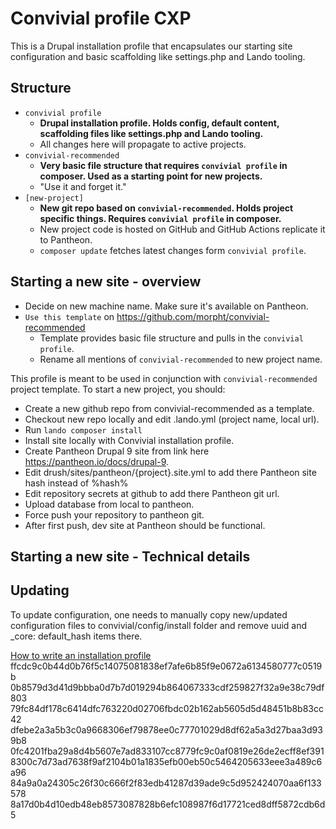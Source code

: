 # Convivial profile CXP

This is a Drupal installation profile that encapsulates our starting site configuration and basic scaffolding
like settings.php and Lando tooling.

## Structure

* `convivial profile`
    * **Drupal installation profile. Holds config, default content, scaffolding files like settings.php and Lando tooling.**
    * All changes here will propagate to active projects.
* `convivial-recommended`
    * **Very basic file structure that requires `convivial profile` in composer. Used as a starting point for new projects.**
    * "Use it and forget it."
* `[new-project]`
    * **New git repo based on `convivial-recommended`. Holds project specific things. Requires `convivial profile` in composer.**
    * New project code is hosted on GitHub and GitHub Actions replicate it to Pantheon.
    * `composer update` fetches latest changes form `convivial profile`.

## Starting a new site - overview

* Decide on new machine name. Make sure it's available on Pantheon.
* `Use this template` on https://github.com/morpht/convivial-recommended
    * Template provides basic file structure and pulls in the `convivial profile`.
    * Rename all mentions of `convivial-recommended` to new project name.

This profile is meant to be used in conjunction with `convivial-recommended` project template. To start a new project, you should:

* Create a new github repo from convivial-recommended as a template.
* Checkout new repo locally and edit .lando.yml (project name, local url).
* Run `lando composer install`
* Install site locally with Convivial installation profile.
* Create Pantheon Drupal 9 site from link here https://pantheon.io/docs/drupal-9.
* Edit drush/sites/pantheon/{project}.site.yml to add there Pantheon site hash instead of %hash%
* Edit repository secrets at github to add there Pantheon git url.
* Upload database from local to pantheon.
* Force push your repository to pantheon git.
* After first push, dev site at Pantheon should be functional.

## Starting a new site - Technical details




## Updating

To update configuration, one needs to manually copy new/updated configuration files to convivial/config/install folder and remove uuid and _core: default_hash items there.

[How to write an installation profile](https://www.drupal.org/docs/distributions/creating-distributions/how-to-write-a-drupal-installation-profile)
ffcdc9c0b44d0b76f5c14075081838ef7afe6b85f9e0672a6134580777c0519b
0b8579d3d41d9bbba0d7b7d019294b864067333cdf259827f32a9e38c79df803
79fc84df178c6414dfc763220d02706fbdc02b162ab5605d5d48451b8b83cc42
dfebe2a3a5b3c0a9668306ef79878ee0c77701029d8df62a5a3d27baa3d939b8
0fc4201fba29a8d4b5607e7ad833107cc8779fc9c0af0819e26de2ecff8ef391
8300c7d73ad7638f9af2104b01a1835efb00eb50c5464205633eee3a489c6a96
84a9a0a24305c26f30c666f2f83edb41287d39ade9c5d952424070aa6f133578
8a17d0b4d10edb48eb8573087828b6efc108987f6d17721ced8dff5872cdb6d5
